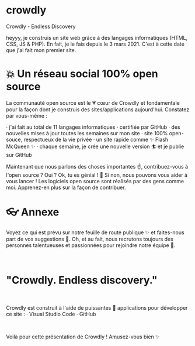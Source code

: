 # crowdly

Crowdly - Endless Discovery

heyyy, je construis un site web grâce à des langages informatiques (HTML, CSS, JS & PHP). En fait, je le fais depuis le 3 mars 2021. C'est à cette date que j'ai fait mon premier site.

# 💥 Un réseau social 100% open source

La communauté open source est le 💗 cœur de Crowdly et fondamentale pour la façon dont je construis des sites/applications aujourd'hui. Constatez par vous-même :

· j'ai fait au total de 11 langages informatiques
· certifiée par GitHub
· des nouvelles mises à jour toutes les semaines sur mon site
· site 100% open-souce, respectueux de la vie privée
· un site rapide comme ✨ Flash McQueen ✨
· chaque semaine, je crée une nouvelle version 🏄 et je publie sur GitHub

Maintenant que nous parlons des choses importantes ☝️, contribuez-vous à l'open source ? Oui ? Ok, tu es génial ! 🎸
Si non, nous pouvons vous aider à vous lancer ! Les logiciels open source sont réalisés par des gens comme moi.
Apprenez-en plus sur la façon de contribuer.

# 👓 Annexe

Voyez ce qui est prévu sur notre feuille de route publique ✨ et faites-nous part de vos suggestions 🙇.
Oh, et au fait, nous recrutons toujours des personnes talentueuses et passionnées pour rejoindre notre équipe 🙌.

<br>

# "Crowdly. Endless discovery."

<br>

Crowdly est construit à l'aide de puissantes 🔨 applications pour développer ce site :
· Visual Studio Code
· GitHub

<br>

Voilà pour cette présentation de Crowdly ! Amusez-vous bien ✨
